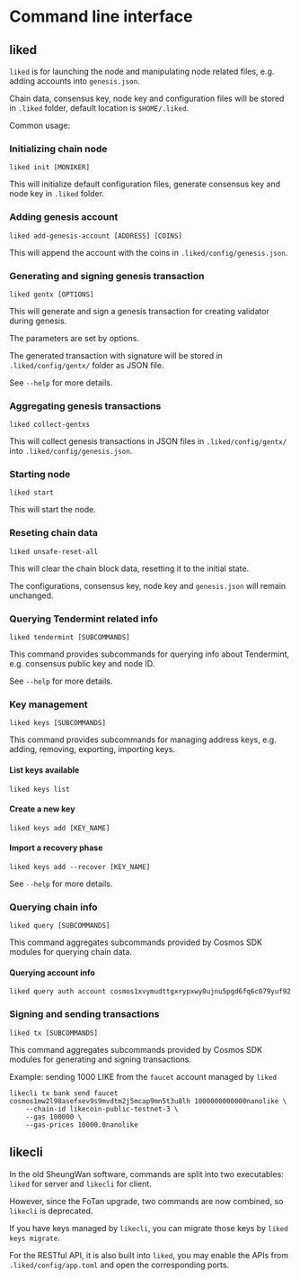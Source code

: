 # Command line interface

## liked

`liked` is for launching the node and manipulating node related files, e.g. adding accounts into `genesis.json`.

Chain data, consensus key, node key and configuration files will be stored in `.liked` folder, default location is `$HOME/.liked`.

Common usage:

### Initializing chain node

```
liked init [MONIKER]
```

This will initialize default configuration files, generate consensus key and node key in `.liked` folder.

### Adding genesis account

```
liked add-genesis-account [ADDRESS] [COINS]
```

This will append the account with the coins in `.liked/config/genesis.json`.

### Generating and signing genesis transaction

```
liked gentx [OPTIONS]
```

This will generate and sign a genesis transaction for creating validator during genesis.

The parameters are set by options.

The generated transaction with signature will be stored in `.liked/config/gentx/` folder as JSON file.

See `--help` for more details.

### Aggregating genesis transactions

```
liked collect-gentxs
```

This will collect genesis transactions in JSON files in `.liked/config/gentx/` into `.liked/config/genesis.json`.

### Starting node

```
liked start
```

This will start the node.

### Reseting chain data

```
liked unsafe-reset-all
```

This will clear the chain block data, resetting it to the initial state.

The configurations, consensus key, node key and `genesis.json` will remain unchanged.

### Querying Tendermint related info

```
liked tendermint [SUBCOMMANDS]
```

This command provides subcommands for querying info about Tendermint, e.g. consensus public key and node ID.

See `--help` for more details.

### Key management

```
liked keys [SUBCOMMANDS]
```

This command provides subcommands for managing address keys, e.g. adding, removing, exporting, importing keys.

#### List keys available

```
liked keys list
```

#### Create a new key

```
liked keys add [KEY_NAME]
```

#### Import a recovery phase

```
liked keys add --recover [KEY_NAME]
```

See `--help` for more details.

### Querying chain info

```
liked query [SUBCOMMANDS]
```

This command aggregates subcommands provided by Cosmos SDK modules for querying chain data.

#### Querying account info

```
liked query auth account cosmos1xvymudttgxrypxwy0ujnu5pgd6fq6c079yuf92
```

### Signing and sending transactions

```
liked tx [SUBCOMMANDS]
```

This command aggregates subcommands provided by Cosmos SDK modules for generating and signing transactions.

Example: sending 1000 LIKE from the `faucet` account managed by `liked`

```
likecli tx bank send faucet cosmos1mw2l98asefxev9s9mvdtm2j5mcap9mn5t3u8lh 1000000000000nanolike \
    --chain-id likecoin-public-testnet-3 \
    --gas 100000 \
    --gas-prices 10000.0nanolike
```

## likecli

In the old SheungWan software, commands are split into two executables: `liked` for server and `likecli` for client.

However, since the FoTan upgrade, two commands are now combined, so `likecli` is deprecated.

If you have keys managed by `likecli`, you can migrate those keys by `liked keys migrate`.

For the RESTful API, it is also built into `liked`, you may enable the APIs from `.liked/config/app.toml` and open the corresponding ports.

